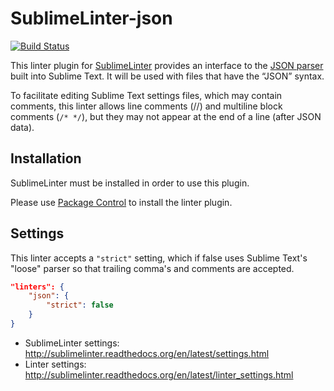 SublimeLinter-json
=========================

[![Build Status](https://travis-ci.org/SublimeLinter/SublimeLinter-json.svg?branch=master)](https://travis-ci.org/SublimeLinter/SublimeLinter-json)

This linter plugin for [SublimeLinter](https://github.com/SublimeLinter/SublimeLinter) provides an interface to the [JSON parser](http://docs.python.org/3/library/json.html?highlight=json.loads#json.loads) built into Sublime Text. It will be used with files that have the “JSON” syntax.

To facilitate editing Sublime Text settings files, which may contain comments, this linter allows line comments (//) and multiline block comments (`/* */`), but they may not appear at the end of a line (after JSON data).

## Installation
SublimeLinter must be installed in order to use this plugin. 

Please use [Package Control](https://packagecontrol.io) to install the linter plugin.

## Settings

This linter accepts a `"strict"` setting, which if false uses Sublime Text's "loose" parser so that trailing comma's and comments are accepted.

```json
"linters": {
	"json": {
		"strict": false
	}
}
```

- SublimeLinter settings: http://sublimelinter.readthedocs.org/en/latest/settings.html
- Linter settings: http://sublimelinter.readthedocs.org/en/latest/linter_settings.html
